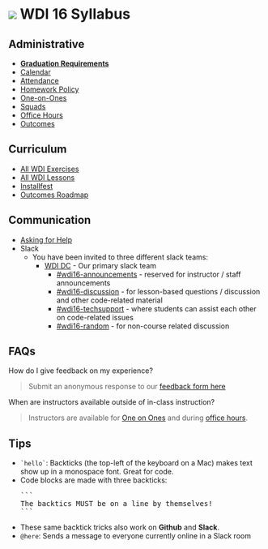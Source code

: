 # ![](https://camo.githubusercontent.com/6ce15b81c1f06d716d753a61f5db22375fa684da/68747470733a2f2f67612d646173682e73332e616d617a6f6e6177732e636f6d2f70726f64756374696f6e2f6173736574732f6c6f676f2d39663838616536633963333837313639306533333238306663663535376633332e706e67) WDI 16 Syllabus

## Administrative

- **[Graduation Requirements](graduation-requirements.md)**
- [Calendar](https://ga-dc.github.io/wdi16/)
- [Attendance](attendance.md)
- [Homework Policy](homework-policy.md)
- [One-on-Ones](one-on-ones.md)
- [Squads](squads.md)
- [Office Hours](office-hours.md)
- [Outcomes](https://github.com/ga-dc/outcomes)

## Curriculum

- [All WDI Exercises](http://repotagger.github.io?name=ga-wdi-exercises)
- [All WDI Lessons](http://repotagger.github.io?name=ga-wdi-lessons)
- [Installfest](https://github.com/ga-dc/installfest)
- [Outcomes Roadmap](https://github.com/ga-dc/outcomes/tree/master/roadmap)

## Communication

- [Asking for Help](asking-for-help.md)
- Slack
  - You have been invited to three different slack teams:
    - [WDI DC](https://WDI-dc.slack.com) - Our primary slack team
      - [#wdi16-announcements](https://wdi-dc.slack.com/messages/wdi16-announcements/) - reserved for instructor / staff announcements
      - [#wdi16-discussion](https://wdi-dc.slack.com/messages/wdi16-discussion/) - for lesson-based questions / discussion and other code-related material
      - [#wdi16-techsupport](https://wdi-dc.slack.com/messages/wdi16-techsupport/) - where students can assist each other on code-related issues
      - [#wdi16-random](https://wdi-dc.slack.com/messages/wdi16-random/) - for non-course related discussion

## FAQs

How do I give feedback on my experience?

> Submit an anonymous response to our [feedback form here](https://docs.google.com/forms/u/1/d/10uz4L2kuKBrnIeGQmabJtihytdhHseKPksIhv-ItnwQ)

When are instructors available outside of in-class instruction?

> Instructors are available for [One on Ones](one-on-ones.md) and during [office hours](office-hours.md).

## Tips

- <code>&grave;hello&grave;</code>: Backticks (the top-left of the keyboard on a Mac) makes text show up in a monospace font. Great for code.
- Code blocks are made with three backticks:
  <pre>
  &grave;&grave;&grave;
  The backtics MUST be on a line by themselves!
  &grave;&grave;&grave;
  </pre>
- These same backtick tricks also work on **Github** and **Slack**.
- `@here`: Sends a message to everyone currently online in a Slack room
